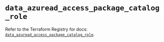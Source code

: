 # `data_azuread_access_package_catalog_role`

Refer to the Terraform Registry for docs: [`data_azuread_access_package_catalog_role`](https://registry.terraform.io/providers/hashicorp/azuread/2.49.1/docs/data-sources/access_package_catalog_role).
